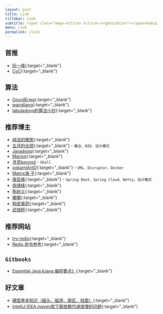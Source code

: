 ```yaml
---
layout: post
title: Link
titlebar: Link
subtitle: <span class="mega-octicon octicon-organization"></span>&nbsp;&nbsp; Resource link
menu: Link
permalink: /link
---
```


## 首推  

- [阮一峰](http://www.ruanyifeng.com/blog/){:target="_blank"}  
- [CyC](https://cyc2018.github.io/CS-Notes/#/){:target="_blank"}  

## 算法  
- [GourdErwa](https://github.com/GourdErwa/algorithms){:target="_blank"}  
- [wangliang](https://leetcode.wang/){:target="_blank"}  
- [labuladong的算法小抄](https://labuladong.gitbook.io/algo/){:target="_blank"}  

## 推荐博主  

- [纯洁的微笑](http://www.ityouknow.com/){:target="_blank"}  
- [五月的仓颉](https://www.cnblogs.com/xrq730/){:target="_blank"} - `集合、NIO、设计模式`
- [Javadoop](https://www.javadoop.com/){:target="_blank"}  
- [Marion](https://www.majingjing.cn/){:target="_blank"}
- [寻觅beyond](https://www.cnblogs.com/-beyond/category/961475.html) - `Shell`
- [ookamiAntD](https://yangbingdong.com/){:target="_blank"} - `UML、Disruptor、Docker`  
- [Matrix海 子](https://www.cnblogs.com/dolphin0520/){:target="_blank"}   
- [唐亚峰](https://blog.battcn.com/){:target="_blank"} - `Spring Boot、Spring Cloud、Netty、设计模式`   
- [徐靖峰](https://www.cnkirito.moe/archives/){:target="_blank"}  
- [陈树义](https://www.cnblogs.com/chanshuyi/){:target="_blank"}  
- [嘟嘟](http://tengj.top/){:target="_blank"}  
- [狗皮膏药](https://plushunter.github.io/){:target="_blank"}  
- [武培轩](https://www.cnblogs.com/wupeixuan/){:target="_blank"}  

## 推荐网站  

- [try-redis](http://try.redis.io/){:target="_blank"}  
- [Redis 命令参考](http://doc.redisfans.com/){:target="_blank"}  


## `Gitbooks`  
- [Essential Java.《Java 编程要点》](https://waylau.gitbooks.io/essential-java/){:target="_blank"}  


## 好文章
- [硬盘基本知识（磁头、磁道、扇区、柱面）](https://www.cnblogs.com/jswang/p/9071847.html){:target="_blank"}
- [IntelliJ IDEA maven库下载依赖包速度慢的问题](https://www.cnblogs.com/skying555/p/8729733.html){:target="_blank"}




